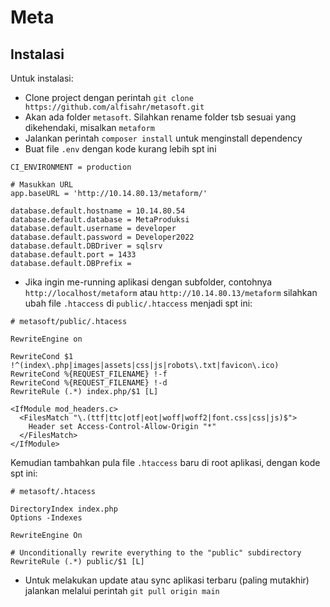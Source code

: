 # Meta

## Instalasi

Untuk instalasi:

- Clone project dengan perintah `git clone https://github.com/alfisahr/metasoft.git`
- Akan ada folder `metasoft`. Silahkan rename folder tsb sesuai yang dikehendaki, misalkan `metaform`
- Jalankan perintah `composer install` untuk menginstall dependency
- Buat file `.env` dengan kode kurang lebih spt ini
```
CI_ENVIRONMENT = production

# Masukkan URL
app.baseURL = 'http://10.14.80.13/metaform/'

database.default.hostname = 10.14.80.54
database.default.database = MetaProduksi
database.default.username = developer
database.default.password = Developer2022
database.default.DBDriver = sqlsrv
database.default.port = 1433
database.default.DBPrefix =
```
- Jika ingin me-running aplikasi dengan subfolder, contohnya `http://localhost/metaform` atau `http://10.14.80.13/metaform` silahkan ubah file `.htaccess` di `public/.htaccess` menjadi spt ini:
```
# metasoft/public/.htacess

RewriteEngine on

RewriteCond $1 !^(index\.php|images|assets|css|js|robots\.txt|favicon\.ico)
RewriteCond %{REQUEST_FILENAME} !-f
RewriteCond %{REQUEST_FILENAME} !-d
RewriteRule (.*) index.php/$1 [L]

<IfModule mod_headers.c>
  <FilesMatch "\.(ttf|ttc|otf|eot|woff|woff2|font.css|css|js)$">
    Header set Access-Control-Allow-Origin "*"
  </FilesMatch>
</IfModule>
```
Kemudian tambahkan pula file `.htaccess` baru di root aplikasi, dengan kode spt ini:
```
# metasoft/.htacess

DirectoryIndex index.php
Options -Indexes

RewriteEngine On

# Unconditionally rewrite everything to the "public" subdirectory
RewriteRule (.*) public/$1 [L]
```

- Untuk melakukan update atau sync aplikasi terbaru (paling mutakhir) jalankan melalui perintah `git pull origin main`